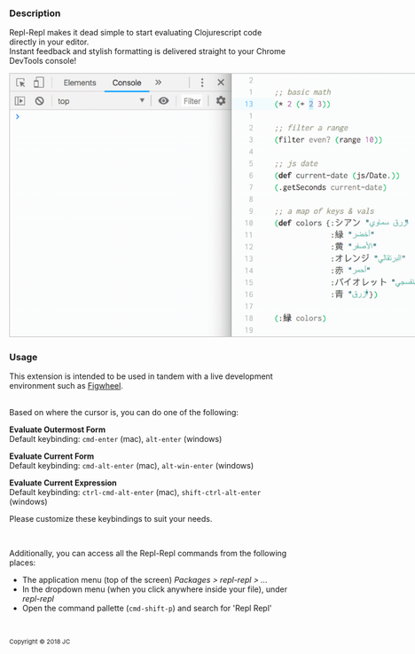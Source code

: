 ### Description ###
Repl-Repl makes it dead simple to start evaluating Clojurescript code directly in your editor.  
Instant feedback and stylish formatting is delivered straight to your Chrome DevTools console!


<img style="max-width:800px; border:1px solid silver;filter: brightness(0.97) contrast(105%) saturate(120%) ;" src="./images/rr-example-atom-1.gif" alt="repl-repl example animation"/>

### Usage ###
This extension is intended to be used in tandem with a live development environment such as [Figwheel](https://figwheel.org/).

&nbsp;  
Based on where the cursor is, you can do one of the following:

**Evaluate Outermost Form**  
Default keybinding: `cmd-enter` (mac), `alt-enter` (windows)

**Evaluate Current Form**  
Default keybinding: `cmd-alt-enter` (mac), `alt-win-enter` (windows)

**Evaluate Current Expression**  
Default keybinding: `ctrl-cmd-alt-enter` (mac), `shift-ctrl-alt-enter` (windows)

Please customize these keybindings to suit your needs.  

&nbsp;

Additionally, you can access all the Repl-Repl commands from the following places:  
- The application menu (top of the screen) *Packages > repl-repl > ...*  
- In the dropdown menu (when you click anywhere inside your file), under *repl-repl*  
- Open the command pallette (`cmd-shift-p`) and search for 'Repl Repl'

&nbsp;  
<p style="font-size:11px;margin-top:10px">Copyright © 2018 JC</p>
